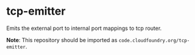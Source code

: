 tcp-emitter
=============

Emits the external port to internal port mappings to tcp router.

**Note**: This repository should be imported as `code.cloudfoundry.org/tcp-emitter`.
